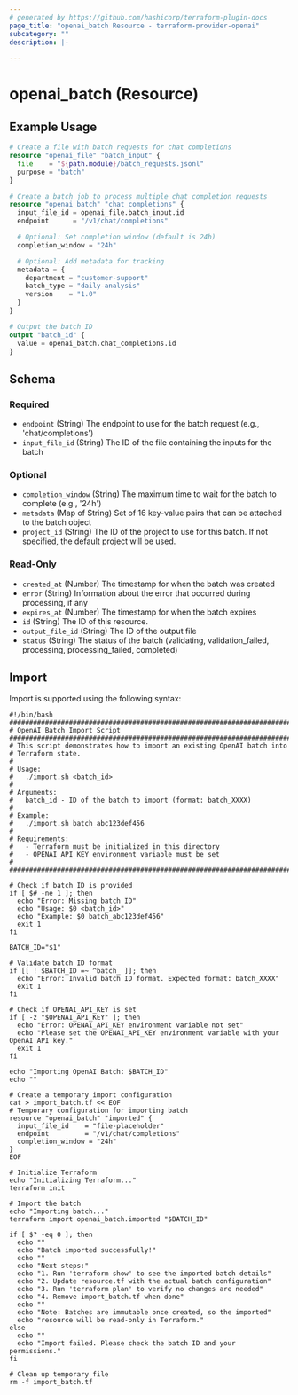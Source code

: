 ```yaml
---
# generated by https://github.com/hashicorp/terraform-plugin-docs
page_title: "openai_batch Resource - terraform-provider-openai"
subcategory: ""
description: |-
  
---
```


# openai_batch (Resource)



## Example Usage

```terraform
# Create a file with batch requests for chat completions
resource "openai_file" "batch_input" {
  file    = "${path.module}/batch_requests.jsonl"
  purpose = "batch"
}

# Create a batch job to process multiple chat completion requests
resource "openai_batch" "chat_completions" {
  input_file_id = openai_file.batch_input.id
  endpoint      = "/v1/chat/completions"

  # Optional: Set completion window (default is 24h)
  completion_window = "24h"

  # Optional: Add metadata for tracking
  metadata = {
    department = "customer-support"
    batch_type = "daily-analysis"
    version    = "1.0"
  }
}

# Output the batch ID
output "batch_id" {
  value = openai_batch.chat_completions.id
}
```

<!-- schema generated by tfplugindocs -->
## Schema

### Required

- `endpoint` (String) The endpoint to use for the batch request (e.g., 'chat/completions')
- `input_file_id` (String) The ID of the file containing the inputs for the batch

### Optional

- `completion_window` (String) The maximum time to wait for the batch to complete (e.g., '24h')
- `metadata` (Map of String) Set of 16 key-value pairs that can be attached to the batch object
- `project_id` (String) The ID of the project to use for this batch. If not specified, the default project will be used.

### Read-Only

- `created_at` (Number) The timestamp for when the batch was created
- `error` (String) Information about the error that occurred during processing, if any
- `expires_at` (Number) The timestamp for when the batch expires
- `id` (String) The ID of this resource.
- `output_file_id` (String) The ID of the output file
- `status` (String) The status of the batch (validating, validation_failed, processing, processing_failed, completed)

## Import

Import is supported using the following syntax:

```shell
#!/bin/bash
###############################################################################
# OpenAI Batch Import Script
###############################################################################
# This script demonstrates how to import an existing OpenAI batch into
# Terraform state.
#
# Usage:
#   ./import.sh <batch_id>
#
# Arguments:
#   batch_id - ID of the batch to import (format: batch_XXXX)
#
# Example:
#   ./import.sh batch_abc123def456
#
# Requirements:
#   - Terraform must be initialized in this directory
#   - OPENAI_API_KEY environment variable must be set
#
###############################################################################

# Check if batch ID is provided
if [ $# -ne 1 ]; then
  echo "Error: Missing batch ID"
  echo "Usage: $0 <batch_id>"
  echo "Example: $0 batch_abc123def456"
  exit 1
fi

BATCH_ID="$1"

# Validate batch ID format
if [[ ! $BATCH_ID =~ ^batch_ ]]; then
  echo "Error: Invalid batch ID format. Expected format: batch_XXXX"
  exit 1
fi

# Check if OPENAI_API_KEY is set
if [ -z "$OPENAI_API_KEY" ]; then
  echo "Error: OPENAI_API_KEY environment variable not set"
  echo "Please set the OPENAI_API_KEY environment variable with your OpenAI API key."
  exit 1
fi

echo "Importing OpenAI Batch: $BATCH_ID"
echo ""

# Create a temporary import configuration
cat > import_batch.tf << EOF
# Temporary configuration for importing batch
resource "openai_batch" "imported" {
  input_file_id    = "file-placeholder"
  endpoint         = "/v1/chat/completions"
  completion_window = "24h"
}
EOF

# Initialize Terraform
echo "Initializing Terraform..."
terraform init

# Import the batch
echo "Importing batch..."
terraform import openai_batch.imported "$BATCH_ID"

if [ $? -eq 0 ]; then
  echo ""
  echo "Batch imported successfully!"
  echo ""
  echo "Next steps:"
  echo "1. Run 'terraform show' to see the imported batch details"
  echo "2. Update resource.tf with the actual batch configuration"
  echo "3. Run 'terraform plan' to verify no changes are needed"
  echo "4. Remove import_batch.tf when done"
  echo ""
  echo "Note: Batches are immutable once created, so the imported"
  echo "resource will be read-only in Terraform."
else
  echo ""
  echo "Import failed. Please check the batch ID and your permissions."
fi

# Clean up temporary file
rm -f import_batch.tf
```
